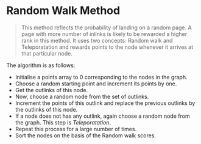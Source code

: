 # Random Walk Method

> This method reflects the probability of landing on a random page. A page with more number of inlinks is likely to be rewarded a higher rank in this method. It uses two concepts: Random walk and Teleporatation and rewards points to the node whenever it arrives at that particular node.

The algorithm is as follows:
  - Initialise a points array to 0 corresponding to the nodes in the graph.
  - Choose a random starting point and increment its points by one.
  - Get the outlinks of this node.
  - Now, choose a random node from the set of outlinks.
  - Increment the points of this outlink and replace the previous outlinks by the outlinks of this node.
  - If a node does not has any outlink, again choose a random node from the graph. This step is *Teleporatation*.
  - Repeat this process for a large number of times.
  - Sort the nodes on the basis of the Random walk scores.